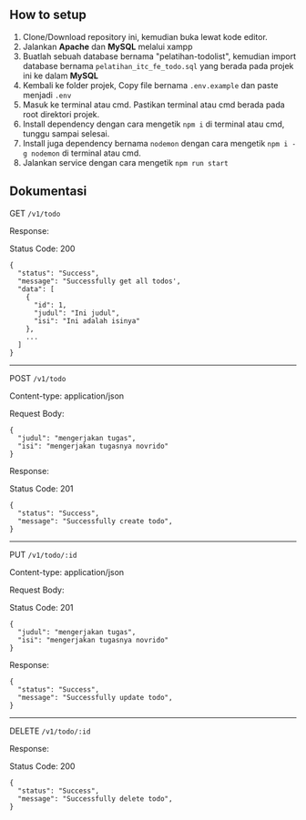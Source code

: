 ## How to setup

1. Clone/Download repository ini, kemudian buka lewat kode editor.
2. Jalankan **Apache** dan **MySQL** melalui xampp
3. Buatlah sebuah database bernama "pelatihan-todolist", kemudian import database bernama `pelatihan_itc_fe_todo.sql` yang berada pada projek ini ke dalam **MySQL**
4. Kembali ke folder projek, Copy file bernama `.env.example` dan paste menjadi `.env`
5. Masuk ke terminal atau cmd. Pastikan terminal atau cmd berada pada root direktori projek.
6. Install dependency dengan cara mengetik `npm i` di terminal atau cmd, tunggu sampai selesai.
7. Install juga dependency bernama `nodemon` dengan cara mengetik `npm i -g nodemon` di terminal atau cmd.
8. Jalankan service dengan cara mengetik `npm run start`

## Dokumentasi

GET `/v1/todo`

Response:

Status Code: 200

```
{
  "status": "Success",
  "message": "Successfully get all todos',
  "data": [
    {
      "id": 1,
      "judul": "Ini judul",
      "isi": "Ini adalah isinya"
    },
    ...
  ]
}
```

---

POST `/v1/todo`

Content-type: application/json

Request Body:

```
{
  "judul": "mengerjakan tugas",
  "isi": "mengerjakan tugasnya novrido"
}
```

Response:

Status Code: 201

```
{
  "status": "Success",
  "message": "Successfully create todo",
}
```

---

PUT `/v1/todo/:id`

Content-type: application/json

Request Body:

Status Code: 201

```
{
  "judul": "mengerjakan tugas",
  "isi": "mengerjakan tugasnya novrido"
}
```

Response:

```
{
  "status": "Success",
  "message": "Successfully update todo",
}
```

---

DELETE `/v1/todo/:id`

Response:

Status Code: 200

```
{
  "status": "Success",
  "message": "Successfully delete todo",
}
```
